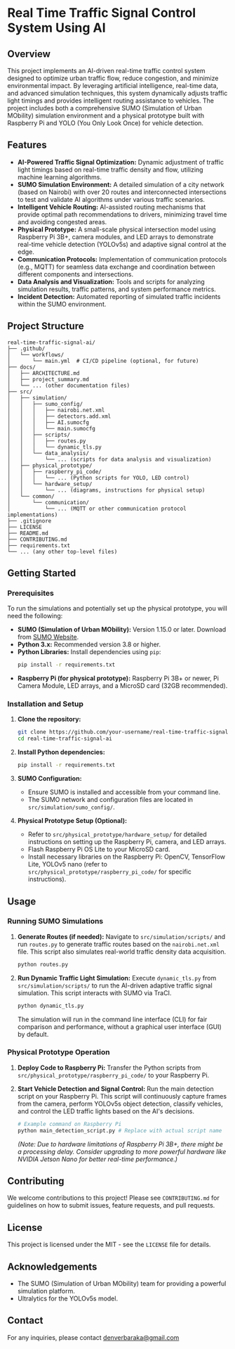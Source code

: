 
# Real Time Traffic Signal Control System Using AI

## Overview
This project implements an AI-driven real-time traffic control system designed to optimize urban traffic flow, reduce congestion, and minimize environmental impact. By leveraging artificial intelligence, real-time data, and advanced simulation techniques, this system dynamically adjusts traffic light timings and provides intelligent routing assistance to vehicles. The project includes both a comprehensive SUMO (Simulation of Urban MObility) simulation environment and a physical prototype built with Raspberry Pi and YOLO (You Only Look Once) for vehicle detection.

## Features
-   **AI-Powered Traffic Signal Optimization:** Dynamic adjustment of traffic light timings based on real-time traffic density and flow, utilizing machine learning algorithms.
-   **SUMO Simulation Environment:** A detailed simulation of a city network (based on Nairobi) with over 20 routes and interconnected intersections to test and validate AI algorithms under various traffic scenarios.
-   **Intelligent Vehicle Routing:** AI-assisted routing mechanisms that provide optimal path recommendations to drivers, minimizing travel time and avoiding congested areas.
-   **Physical Prototype:** A small-scale physical intersection model using Raspberry Pi 3B+, camera modules, and LED arrays to demonstrate real-time vehicle detection (YOLOv5s) and adaptive signal control at the edge.
-   **Communication Protocols:** Implementation of communication protocols (e.g., MQTT) for seamless data exchange and coordination between different components and intersections.
-   **Data Analysis and Visualization:** Tools and scripts for analyzing simulation results, traffic patterns, and system performance metrics.
-   **Incident Detection:** Automated reporting of simulated traffic incidents within the SUMO environment.

## Project Structure
```
real-time-traffic-signal-ai/
├── .github/
│   └── workflows/
│       └── main.yml  # CI/CD pipeline (optional, for future)
├── docs/
│   ├── ARCHITECTURE.md
│   ├── project_summary.md
│   └── ... (other documentation files)
├── src/
│   ├── simulation/
│   │   ├── sumo_config/
│   │   │   ├── nairobi.net.xml
│   │   │   ├── detectors.add.xml
│   │   │   ├── AI.sumocfg
│   │   │   └── main.sumocfg
│   │   ├── scripts/
│   │   │   ├── routes.py
│   │   │   └── dynamic_tls.py
│   │   └── data_analysis/
│   │       └── ... (scripts for data analysis and visualization)
│   ├── physical_prototype/
│   │   ├── raspberry_pi_code/
│   │   │   └── ... (Python scripts for YOLO, LED control)
│   │   └── hardware_setup/
│   │       └── ... (diagrams, instructions for physical setup)
│   └── common/
│       └── communication/
│           └── ... (MQTT or other communication protocol implementations)
├── .gitignore
├── LICENSE
├── README.md
├── CONTRIBUTING.md
├── requirements.txt
└── ... (any other top-level files)
```

## Getting Started

### Prerequisites
To run the simulations and potentially set up the physical prototype, you will need the following:

-   **SUMO (Simulation of Urban MObility):** Version 1.15.0 or later. Download from [SUMO Website](https://www.eclipse.org/sumo/downloads/).
-   **Python 3.x:** Recommended version 3.8 or higher.
-   **Python Libraries:** Install dependencies using `pip`:
    ```bash
    pip install -r requirements.txt
    ```
-   **Raspberry Pi (for physical prototype):** Raspberry Pi 3B+ or newer, Pi Camera Module, LED arrays, and a MicroSD card (32GB recommended).

### Installation and Setup

1.  **Clone the repository:**
    ```bash
    git clone https://github.com/your-username/real-time-traffic-signal-ai.git
    cd real-time-traffic-signal-ai

2.  **Install Python dependencies:**
    ```bash
    pip install -r requirements.txt
    ```

3.  **SUMO Configuration:**
    -   Ensure SUMO is installed and accessible from your command line.
    -   The SUMO network and configuration files are located in `src/simulation/sumo_config/`.

4.  **Physical Prototype Setup (Optional):**
    -   Refer to `src/physical_prototype/hardware_setup/` for detailed instructions on setting up the Raspberry Pi, camera, and LED arrays.
    -   Flash Raspberry Pi OS Lite to your MicroSD card.
    -   Install necessary libraries on the Raspberry Pi: OpenCV, TensorFlow Lite, YOLOv5 nano (refer to `src/physical_prototype/raspberry_pi_code/` for specific instructions).

## Usage

### Running SUMO Simulations

1.  **Generate Routes (if needed):**
    Navigate to `src/simulation/scripts/` and run `routes.py` to generate traffic routes based on the `nairobi.net.xml` file. This script also simulates real-world traffic density data acquisition.
    ```bash
    python routes.py
    ```

2.  **Run Dynamic Traffic Light Simulation:**
    Execute `dynamic_tls.py` from `src/simulation/scripts/` to run the AI-driven adaptive traffic signal simulation. This script interacts with SUMO via TraCI.
    ```bash
    python dynamic_tls.py
    ```
    The simulation will run in the command line interface (CLI) for fair comparison and performance, without a graphical user interface (GUI) by default.

### Physical Prototype Operation

1.  **Deploy Code to Raspberry Pi:**
    Transfer the Python scripts from `src/physical_prototype/raspberry_pi_code/` to your Raspberry Pi.

2.  **Start Vehicle Detection and Signal Control:**
    Run the main detection script on your Raspberry Pi. This script will continuously capture frames from the camera, perform YOLOv5s object detection, classify vehicles, and control the LED traffic lights based on the AI's decisions.
    ```bash
    # Example command on Raspberry Pi
    python main_detection_script.py # Replace with actual script name
    ```
    *(Note: Due to hardware limitations of Raspberry Pi 3B+, there might be a processing delay. Consider upgrading to more powerful hardware like NVIDIA Jetson Nano for better real-time performance.)*

## Contributing
We welcome contributions to this project! Please see `CONTRIBUTING.md` for guidelines on how to submit issues, feature requests, and pull requests.

## License
This project is licensed under the MIT - see the `LICENSE` file for details.

## Acknowledgements
-   The SUMO (Simulation of Urban MObility) team for providing a powerful simulation platform.
-   Ultralytics for the YOLOv5s model.

## Contact
For any inquiries, please contact denverbaraka@gmail.com 



